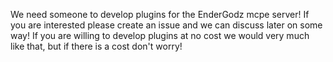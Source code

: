 We need someone to develop plugins for the EnderGodz mcpe server! If you are interested please create an issue and we can discuss later on some way! If you are willing to develop plugins at no cost we would very much like that, but if there is a cost don't worry!